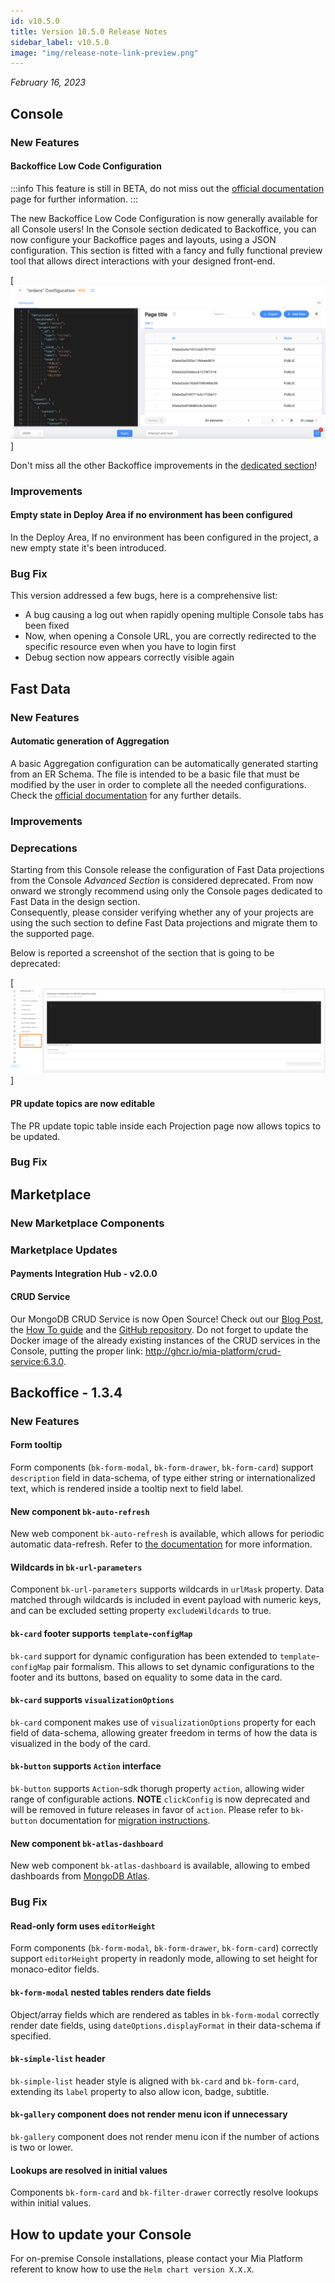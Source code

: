 ```yaml
---
id: v10.5.0
title: Version 10.5.0 Release Notes
sidebar_label: v10.5.0
image: "img/release-note-link-preview.png"
---
```


_February 16, 2023_

## Console

### New Features

#### Backoffice Low Code Configuration

:::info
This feature is still in BETA, do not miss out the [official documentation](/business_suite/backoffice_configuration/overview.md) page for further information.
:::

The new Backoffice Low Code Configuration is now generally available for all Console users!
In the Console section dedicated to Backoffice, you can now configure your Backoffice pages and layouts, using a JSON configuration. This section is fitted with a fancy and fully functional preview tool that allows direct interactions with your designed front-end.

[![Mia Platform Backoffice Low Code Configuration](./img/10.5/backoffice-config-low-code.png)]


Don't miss all the other Backoffice improvements in the [dedicated section](#backoffice---1.3.4)!

### Improvements 

#### Empty state in Deploy Area if no environment has been configured
In the Deploy Area, If no environment has been configured in the project, a new empty state it's been introduced.

### Bug Fix

This version addressed a few bugs, here is a comprehensive list:

* A bug causing a log out when rapidly opening multiple Console tabs has been fixed
* Now, when opening a Console URL, you are correctly redirected to the specific resource even when you have to login first
* Debug section now appears correctly visible again

## Fast Data

### New Features

#### Automatic generation of Aggregation

A basic Aggregation configuration can be automatically generated starting from an ER Schema. The file is intended to be a basic file that must be modified by the user in order to complete all the needed configurations. Check the [official documentation](/fast_data/configuration/single_view_creator/low_code.md#aggregation) for any further details.

### Improvements

### Deprecations

Starting from this Console release the configuration of Fast Data projections from the Console _Advanced Section_ is considered deprecated.
From now onward we strongly recommend using only the Console pages dedicated to Fast Data in the design section.  
Consequently, please consider verifying whether any of your projects are using the such section to define Fast Data projections and migrate
them to the supported page. 

Below is reported a screenshot of the section that is going to be deprecated:

[![Mia Platform Advanced Section - Fast Data section highlighted in orange](./img/10.5/advanced_section_fast_data.jpg)]

#### PR update topics are now editable

The PR update topic table inside each Projection page now allows topics to be updated.
 
### Bug Fix

## Marketplace

### New Marketplace Components

### Marketplace Updates

#### Payments Integration Hub - v2.0.0

#### CRUD Service

Our MongoDB CRUD Service is now Open Source! Check out our [Blog Post](https://blog.mia-platform.eu/en/mia-platform-launches-open-source-mongodb-crud-service), the [How To guide](/how_to/crud_service/crud_oss_usage.mdx) and the [GitHub repository](https://github.com/mia-platform/crud-service). Do not forget to update the Docker image of the already existing instances of the CRUD services in the Console, putting the proper link:  http://ghcr.io/mia-platform/crud-service:6.3.0.

## Backoffice - 1.3.4

### New Features

#### Form tooltip

Form components (`bk-form-modal`, `bk-form-drawer`, `bk-form-card`) support `description` field in data-schema, of type either string or internationalized text, which is rendered inside a tooltip next to field label.

#### New component `bk-auto-refresh`

New web component `bk-auto-refresh` is available, which allows for periodic automatic data-refresh. Refer to [the documentation](/business_suite/backoffice/components/misc.md#bk-auto-refresh) for more information.

#### Wildcards in `bk-url-parameters`

Component `bk-url-parameters` supports wildcards in `urlMask` property. Data matched through wildcards is included in event payload with numeric keys, and can be excluded setting property `excludeWildcards` to true.

#### `bk-card` footer supports `template`-`configMap`

`bk-card` support for dynamic configuration has been extended to `template`-`configMap` pair formalism. This allows to set dynamic configurations to the footer and its buttons, based on equality to some data in the card.

#### `bk-card` supports `visualizationOptions`

`bk-card` component makes use of `visualizationOptions` property for each field of data-schema, allowing greater freedom in terms of how the data is visualized in the body of the card.

#### `bk-button` supports `Action` interface

`bk-button` supports `Action`-sdk thorugh property `action`, allowing wider range of configurable actions.
**NOTE**
`clickConfig` is now deprecated and will be removed in future releases in favor of `action`. Please refer to `bk-button` documentation for [migration instructions](/business_suite/backoffice/components/buttons.md#migrating-from-clickConfig-to-action).

#### New component `bk-atlas-dashboard`

New web component `bk-atlas-dashboard` is available, allowing to embed dashboards from [MongoDB Atlas](https://www.mongodb.com/atlas/database).

### Bug Fix

#### Read-only form uses `editorHeight`

Form components (`bk-form-modal`, `bk-form-drawer`, `bk-form-card`) correctly support `editorHeight` property in readonly mode, allowing to set height for monaco-editor fields.

#### `bk-form-modal` nested tables renders date fields

Object/array fields which are rendered as tables in `bk-form-modal` correctly render date fields, using `dateOptions.displayFormat` in their data-schema if specified.

#### `bk-simple-list` header

`bk-simple-list` header style is aligned with `bk-card` and `bk-form-card`, extending its `label` property to also allow icon, badge, subtitle.

#### `bk-gallery` component does not render menu icon if unnecessary

`bk-gallery` component does not render menu icon if the number of actions is two or lower.

#### Lookups are resolved in initial values

Components `bk-form-card` and `bk-filter-drawer` correctly resolve lookups within initial values.


## How to update your Console

For on-premise Console installations, please contact your Mia Platform referent to know how to use the `Helm chart version X.X.X`.
